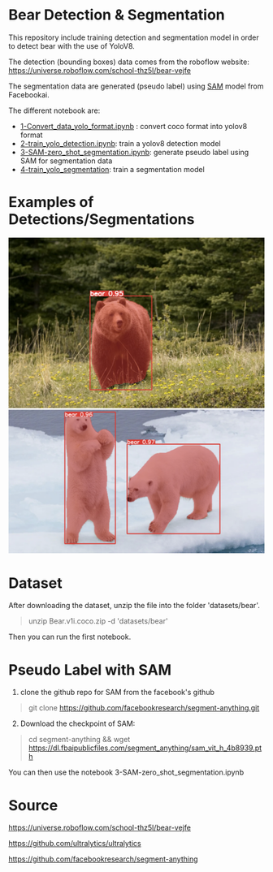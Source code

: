 # Bear Detection & Segmentation

This repository include training detection and segmentation model in order to detect bear with the use of YoloV8.

The detection (bounding boxes) data comes from the roboflow website: https://universe.roboflow.com/school-thz5l/bear-vejfe

The segmentation data are generated (pseudo label) using [SAM](https://github.com/facebookresearch/segment-anything) model from Facebookai.

The different notebook are:

- [1-Convert_data_yolo_format.ipynb](1-Convert_data_yolo_format.ipynb) : convert coco format into yolov8 format
- [2-train_yolo_detection.ipynb]([2-train_yolo_detection.ipynb): train a yolov8 detection model
- [3-SAM-zero_shot_segmentation.ipynb](3-SAM-zero_shot_segmentation.ipynb): generate pseudo label using SAM for segmentation data
- [4-train_yolo_segmentation]([4-train_yolo_segmentation): train a segmentation model


# Examples of Detections/Segmentations

![](detected/bear_0.PNG) 
![](detected/bear_1.PNG) 



# Dataset

After downloading the dataset, unzip the file into the folder 'datasets/bear'.

> unzip Bear.v1i.coco.zip -d 'datasets/bear'

Then you can run the first notebook.

# Pseudo Label with SAM

1. clone the github repo for SAM from the facebook's github

> git clone https://github.com/facebookresearch/segment-anything.git

2. Download the checkpoint of SAM:

> cd segment-anything && wget https://dl.fbaipublicfiles.com/segment_anything/sam_vit_h_4b8939.pth 

You can then use the notebook 3-SAM-zero_shot_segmentation.ipynb




# Source

https://universe.roboflow.com/school-thz5l/bear-vejfe

https://github.com/ultralytics/ultralytics

https://github.com/facebookresearch/segment-anything